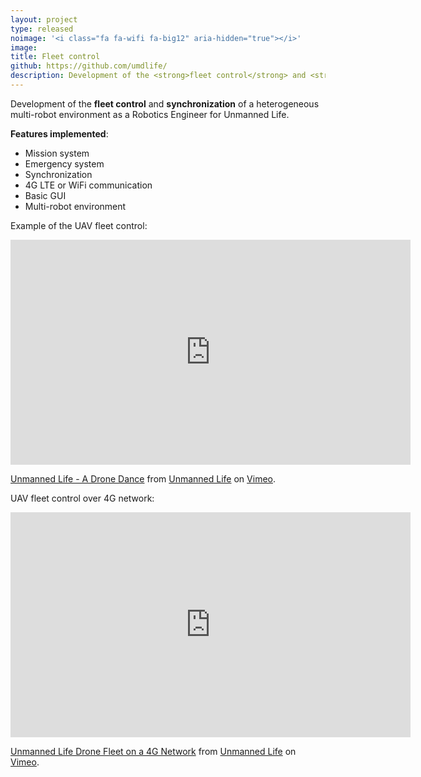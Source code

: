 ```yaml
---
layout: project
type: released
noimage: '<i class="fa fa-wifi fa-big12" aria-hidden="true"></i>'
image: 
title: Fleet control
github: https://github.com/umdlife/
description: Development of the <strong>fleet control</strong> and <strong>synchronization</strong> of a heterogeneous multi-robot environment as a Robotics Engineer for Unmanned Life. 
---
```


Development of the <strong>fleet control</strong> and <strong>synchronization</strong> of a heterogeneous multi-robot environment as a Robotics Engineer for Unmanned Life. 

**Features implemented**:

* Mission system
* Emergency system
* Synchronization
* 4G LTE or WiFi communication
* Basic GUI
* Multi-robot environment 

Example of the UAV fleet control:

<iframe src="https://player.vimeo.com/video/214880794" width="640" height="360" frameborder="0" webkitallowfullscreen mozallowfullscreen allowfullscreen></iframe>
<p><a href="https://vimeo.com/214880794">Unmanned Life - A Drone Dance</a> from <a href="https://vimeo.com/user58773078">Unmanned Life</a> on <a href="https://vimeo.com">Vimeo</a>.</p>

UAV fleet control over 4G network:

<iframe src="https://player.vimeo.com/video/220963572" width="640" height="360" frameborder="0" webkitallowfullscreen mozallowfullscreen allowfullscreen></iframe>
<p><a href="https://vimeo.com/220963572">Unmanned Life Drone Fleet on a 4G Network</a> from <a href="https://vimeo.com/user58773078">Unmanned Life</a> on <a href="https://vimeo.com">Vimeo</a>.</p>
